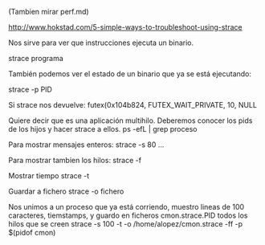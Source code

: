 (Tambien mirar perf.md)

http://www.hokstad.com/5-simple-ways-to-troubleshoot-using-strace

Nos sirve para ver que instrucciones ejecuta un binario.

strace programa


También podemos ver el estado de un binario que ya se está ejecutando:

strace -p PID


Si strace nos devuelve:
futex(0x104b824, FUTEX_WAIT_PRIVATE, 10, NULL

Quiere decir que es una aplicación multihilo. Deberemos conocer los pids de los hijos y hacer strace a ellos.
ps -efL | grep proceso


Para mostrar mensajes enteros:
strace -s 80 ...

Para mostrar tambien los hilos:
strace -f

Mostrar tiempo
strace -t

Guardar a fichero
strace -o fichero

Nos unimos a un proceso que ya está corriendo, muestro lineas de 100 caracteres, tiemstamps, y guardo en ficheros cmon.strace.PID todos los hilos que se creen
strace -s 100 -t -o /home/alopez/cmon.strace -ff -p $(pidof cmon)

